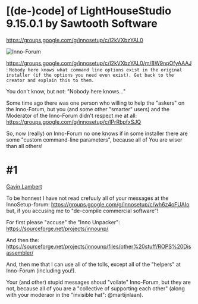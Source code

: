 # [(de-)code] of LightHouseStudio 9.15.0.1 by Sawtooth Software
https://groups.google.com/g/innosetup/c/I2kVXbzYAL0

![Inno-Forum](https://user-images.githubusercontent.com/61757638/233382696-42e3c21e-5aac-4e94-9289-ca44fb59afc9.png)

https://groups.google.com/g/innosetup/c/I2kVXbzYAL0/m/8W9npOfyAAAJ :
`Nobody here knows what command line options exist in the original installer (if the options you need even exist). Get back to the creator and explain this to them.`

You don't know, but not: "Nobody here knows..."

Some time ago there was one person who willing to help the "askers" on the Inno-Forum, but you (and some other "smarter" users) and the Moderator of the Inno-Forum didn't respect me at all: https://groups.google.com/g/innosetup/c/lPrRbpfxSJQ

So, now (really) on Inno-Forum no one knows if in some installer there are some "custom command-line parameters", because all of You are wiser than all others!

# #1

[Gavin Lambert](https://github.com/uecasm)

To be honnest I have not read crefuuly all of your messages at the InnoSetup-forum: https://groups.google.com/g/innosetup/c/wh6z4oFUAIo
but, if you accusing me to "de-compile commercial software"!

For first please "accuse" the "Inno Unpacker": https://sourceforge.net/projects/innounp/

And then the: https://sourceforge.net/projects/innounp/files/other%20stuff/ROPS%20Disassembler/

And, then me that I can use all of the tolls, except all of the "helpers" at Inno-Forum (including you!).

Your (and other) stupid messages shoud "voilate" Inno-Forum, but they are not, because all of you are a "collective of supporting each other" (along with your moderaor in the "invisible hat": @martijnlaan).
